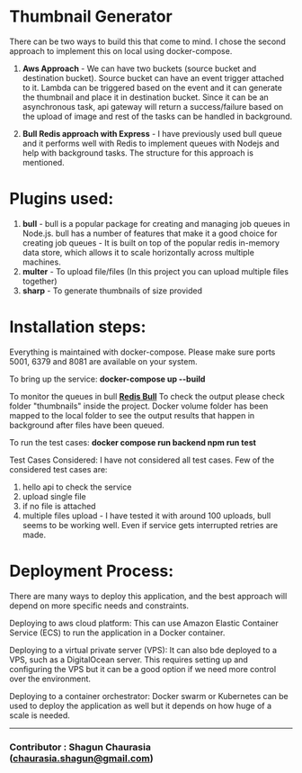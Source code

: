 # Thumbnail Generator

There can be two ways to build this that come to mind. I chose the second approach to implement this on local using docker-compose.

1. **Aws Approach** - We can have two buckets (source bucket and destination bucket). Source bucket can have an event trigger attached to it. Lambda can be triggered based on the event and it can generate the thumbnail and place it in destination bucket. Since it can be an asynchronous task, api gateway will return a success/failure based on the upload of image and rest of the tasks can be handled in background.

2. **Bull Redis approach with Express** - I have previously used bull queue and it performs well with Redis to implement queues with Nodejs and help with background tasks. The structure for this approach is mentioned.

# Plugins used:

1. **bull** - bull is a popular package for creating and managing job queues in Node.js. 
bull has a number of features that make it a good choice for creating job queues - It is built on top of the popular redis in-memory data store, which allows it to scale horizontally across multiple machines.
2. **multer** - To upload file/files (In this project you can upload multiple files together)
3. **sharp** - To generate thumbnails of size provided


# Installation steps:
Everything is maintained with docker-compose. Please make sure ports 5001, 6379 and 8081 are available on your system.

To bring up the service:
**docker-compose up --build**

To monitor the queues in bull **[Redis Bull](http://localhost:8081/)**
To check the output please check folder "thumbnails" inside the project. Docker volume folder has been mapped to the local folder to see the output results that happen in background after files have been queued.

To run the test cases:
**docker compose run backend npm run test**

Test Cases Considered:
I have not considered all test cases. Few of the considered test cases are:
1) hello api to check the service
2) upload single file 
3) if no file is attached
4) multiple files upload - I have tested it with around 100 uploads, bull seems to be working well. Even if service gets interrupted retries are made.



# Deployment Process:
There are many ways to deploy this application, and the best approach will depend on more specific needs and constraints. 

Deploying to aws cloud platform: This can use Amazon Elastic Container Service (ECS) to run the application in a Docker container.

Deploying to a virtual private server (VPS): It can also bde deployed to a VPS, such as a DigitalOcean server. This requires setting up and configuring the VPS but it can be a good option if we need more control over the environment.

Deploying to a container orchestrator: Docker swarm or Kubernetes can be used to deploy the application as well but it depends on how huge of a scale is needed.


****
### Contributor : Shagun Chaurasia (chaurasia.shagun@gmail.com)


